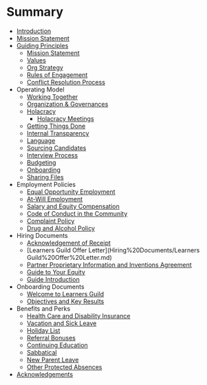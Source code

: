 # Summary

* [Introduction](README.md)
* [Mission Statement](Guiding_Principles/Mission_Statement.md)
* [Guiding Principles](Guiding_Principles/README.md)
   * [Mission Statement](Guiding_Principles/Mission_Statement.md)
   * [Values](Guiding%20Principles/Learners%20Guild%20Values.md)
   * [Org Strategy](Guiding%20Principles/Strategy.md)
   * [Rules of Engagement](Guiding%20Principles/Engagement.md)
   * [Conflict Resolution Process](Guiding%20Principles/Conflict.md)
* Operating Model
   * [Working Together](Operating%20Model/Working%20Together.md)
   * [Organization & Governances](Operating%20Model/Organization%20and%20Governance.md)
   * [Holacracy](Operating%20Model/Holacracy/Home.md)
       * [Holacracy Meetings](Operating%20Model/Holacracy/Holacracy-Meetings.md)
   * [Getting Things Done](Operating%20Model/GTD.md)
   * [Internal Transparency](Operating%20Model/Internal%20Transparency.md)
   * [Language](Operating%20Model/Language.md)
   * [Sourcing Candidates](Operating%20Model/Sourcing%20Candidates.md)
   * [Interview Process](Operating%20Model/Interview%20Process.md)
   * [Budgeting](Operating%20Model/Budgeting.md)
   * [Onboarding](Operating%20Model/Onboarding.md)
   * [Sharing Files](Operating%20Model/Sharing%20Files.md)
* Employment Policies
   * [Equal Opportunity Employment](Employment%20Policies/Equal%20Opportunity%20Employment.md)
   * [At-Will Employment](Employment%20Policies/At-Will%20Employment.md)
   * [Salary and Equity Compensation](Employment%20Policies/Salary%20and%20Equity%20Compensation.md)
   * [Code of Conduct in the Community](Employment%20Policies/Code%20of%20Conduct%20in%20the%20Community.md)
   * [Complaint Policy](Employment%20Policies/Complaint%20Policy.md)
   * [Drug and Alcohol Policy](Employment%20Policies/Drug%20and%20Alcohol%20Policy.md)
* Hiring Documents
   * [Acknowledgement of Receipt](Hiring%20Documents/Acknowledgment%20of%20Receipt.md)
   * [Learners Guild Offer Letter](Hiring%20Documents/Learners Guild%20Offer%20Letter.md)
   * [Partner Proprietary Information and Inventions Agreement](Hiring%20Documents/Partner%20Proprietary%20Information%20and%20Inventions%20Assignment%20Agreement.md)
   * [Guide to Your Equity](Hiring%20Documents/Guide%20to%20Your%20Equity.md)
   * [Guide Introduction](Hiring%20Documents/Guide%20Introduction.md)
* Onboarding Documents
   * [Welcome to Learners Guild](Onboarding%20Documents/Welcome%20to%20Learners%20Guild.md)
   * [Objectives and Key Results](Onboarding%20Documents/Objectives%20and%20Key%20Results.md)
* Benefits and Perks
   * [Health Care and Disability Insurance](Benefits%20and%20Perks/Healthcare%20and%20Disability%20Insurance.md)
   * [Vacation and Sick Leave](Benefits%20and%20Perks/Vacation%20and%20Sick%20Leave.md)
   * [Holiday List](Benefits%20and%20Perks/Holiday%20List.md)
   * [Referral Bonuses](Benefits%20and%20Perks/Referral%20Bonuses.md)
   * [Continuing Education](Benefits%20and%20Perks/Continuing%20Education.md)
   * [Sabbatical](Benefits%20and%20Perks/Sabbatical.md)
   * [New Parent Leave](Benefits%20and%20Perks/New%20Parent%20Leave.md)
   * [Other Protected Absences](Benefits%20and%20Perks/Other%20Protected%20Absences.md)
* [Acknowledgements](Acknowledgements.md)

